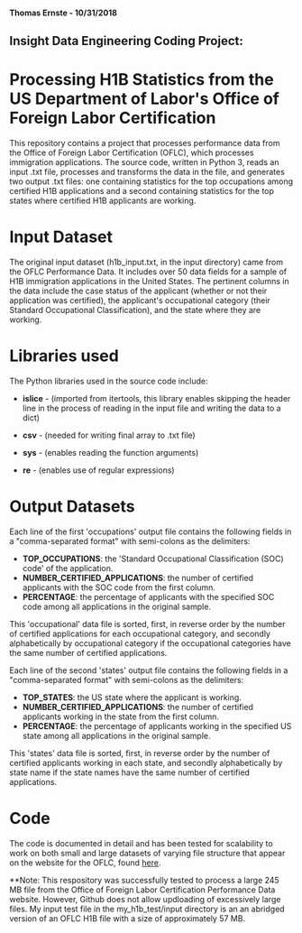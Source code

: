 #### Thomas Ernste - 10/31/2018

## Insight Data Engineering Coding Project:

# Processing H1B Statistics from the US Department of Labor's Office of Foreign Labor Certification

This repository contains a project that processes performance data from the Office of Foreign Labor Certification  (OFLC), which processes immigration applications. The source code, written in Python 3, reads an input .txt file, processes and transforms the data in the file, and generates two output .txt files: one containing statistics for the top occupations among certified H1B applications and a second containing statistics for the top states where certified H1B applicants are working.

# Input Dataset

The original input dataset (h1b_input.txt, in the input directory) came from the OFLC Performance Data. It includes over 50 data fields for a sample of H1B immigration applications in the United States. The pertinent columns in the data include the case status of the applicant (whether or not their application was certified), the applicant's occupational category (their Standard Occupational Classification), and the state where they are working.

# Libraries used

The Python libraries used in the source code include:

- **islice** - (imported from itertools, this library enables skipping the header line in the process of reading in the input file and writing the data to a dict)

- **csv** - (needed for writing final array to .txt file)

- **sys** - (enables reading the function arguments)

- **re** - (enables use of regular expressions)


# Output Datasets

Each line of the first 'occupations' output file contains the following fields in a "comma-separated format" with semi-colons as the delimiters:

- **TOP_OCCUPATIONS**: the 'Standard Occupational Classification (SOC) code' of the application.
- **NUMBER_CERTIFIED_APPLICATIONS**: the number of certified applicants with the SOC code from the first column.
- **PERCENTAGE**: the percentage of applicants with the specified SOC code among all applications in the original sample.


This 'occupational' data file is sorted, first, in reverse order by the number of certified applications for each occupational category, and secondly alphabetically by occupational category if the occupational categories have the same number of certified applications.


Each line of the second 'states' output file contains the following fields in a "comma-separated format" with semi-colons as the delimiters:

- **TOP_STATES**: the US state where the applicant is working.
- **NUMBER_CERTIFIED_APPLICATIONS**: the number of certified applicants working in the state from the first column.
- **PERCENTAGE**: the percentage of applicants working in the specified US state among all applications in the original sample.


This 'states' data file is sorted, first, in reverse order by the number of certified applicants working in each state, and secondly alphabetically by state name if the state names have the same number of certified applications.

# Code

The code is documented in detail and has been tested for scalability to work on both small and large datasets of varying file structure that appear on the website for the OFLC, found [here](https://www.foreignlaborcert.doleta.gov/performancedata.cfm#dis).

**Note: This respository was successfully tested to process a large 245 MB file from the Office of Foreign Labor Certification Performance Data website. However, Github does not allow updloading of excessively large files. My input test file in the my_h1b_test/input directory is an an abridged version of an OFLC H1B file with a size of approximately 57 MB.
